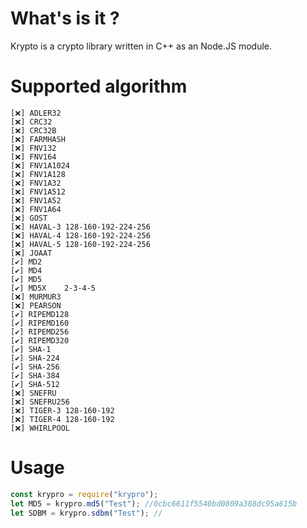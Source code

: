 # What's is it ?

Krypto is a crypto library written in C++ as an Node.JS module.

# Supported algorithm

    [❌] ADLER32
    [❌] CRC32
    [❌] CRC32B
    [❌] FARMHASH
    [❌] FNV132
    [❌] FNV164
    [❌] FNV1A1024
    [❌] FNV1A128
    [❌] FNV1A32
    [❌] FNV1A512
    [❌] FNV1A52
    [❌] FNV1A64
    [❌] GOST
    [❌] HAVAL-3 128-160-192-224-256
    [❌] HAVAL-4 128-160-192-224-256
    [❌] HAVAL-5 128-160-192-224-256
    [❌] JOAAT
    [✔️] MD2
    [✔️] MD4
    [✔️] MD5
    [✔️] MD5X    2-3-4-5
    [❌] MURMUR3
    [❌] PEARSON
    [✔️] RIPEMD128
    [✔️] RIPEMD160
    [✔️] RIPEMD256
    [✔️] RIPEMD320
    [✔️] SHA-1
    [✔️] SHA-224
    [✔️] SHA-256
    [✔️] SHA-384
    [✔️] SHA-512
    [❌] SNEFRU
    [❌] SNEFRU256
    [❌] TIGER-3 128-160-192
    [❌] TIGER-4 128-160-192
    [❌] WHIRLPOOL

# Usage

```js
const krypro = require("krypro");
let MD5 = krypro.md5("Test"); //0cbc6611f5540bd0809a388dc95a615b
let SDBM = krypro.sdbm("Test"); //
```
